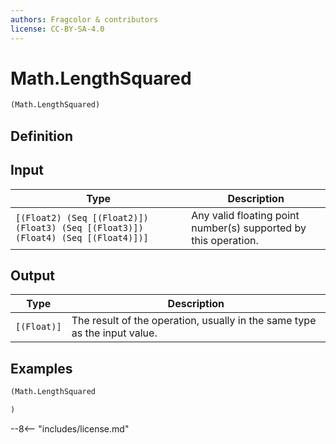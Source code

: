 ```yaml
---
authors: Fragcolor & contributors
license: CC-BY-SA-4.0
---
```



# Math.LengthSquared

```clojure
(Math.LengthSquared)
```


## Definition




## Input

| Type | Description |
|------|-------------|
| `[(Float2) (Seq [(Float2)]) (Float3) (Seq [(Float3)]) (Float4) (Seq [(Float4)])]` | Any valid floating point number(s) supported by this operation. |


## Output

| Type | Description |
|------|-------------|
| `[(Float)]` | The result of the operation, usually in the same type as the input value. |


## Examples

```clojure
(Math.LengthSquared

)
```


--8<-- "includes/license.md"

